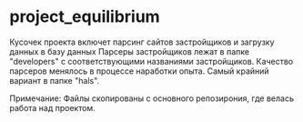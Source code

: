 # project_equilibrium
Кусочек проекта включет парсинг сайтов застройщиков и загрузку данных в базу данных
Парсеры застройщиков лежат в папке "developers" c соответствующими названиями застройщиков.
Качество парсеров менялось в процессе наработки опыта.
Самый крайний вариант в папке "hals".

Примечание: Файлы скопированы с основного репозирония, где велась работа над проектом.
